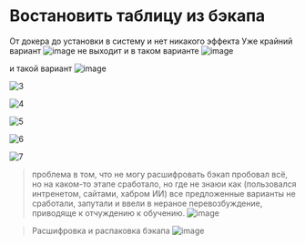 # Востановить таблицу из бэкапа
От докера до установки в систему и нет никакого эффекта
Уже крайний вариант 
![image](https://github.com/user-attachments/assets/a5b48825-1a0c-4fd4-9391-07f1533f5e32)
не выходит и в таком варианте
![image](https://github.com/user-attachments/assets/ed7b6576-0ba5-4e71-a895-384c137814f3)

и такой вариант
![image](https://github.com/user-attachments/assets/a59ce85e-f69f-497b-bca0-3dc33993a42b)

![3](https://github.com/user-attachments/assets/51b5e35c-c42f-4526-8365-8ac07a712519)

![4](https://github.com/user-attachments/assets/022ddfb1-068f-42c1-a4df-52794857451a)

![5](https://github.com/user-attachments/assets/1fe3550f-a770-49ca-8b09-4f60bab2d6f6)

![6](https://github.com/user-attachments/assets/95ff5037-631f-4c8b-bfd1-8537c74d3c25)

![7](https://github.com/user-attachments/assets/a82ffd0d-c793-4533-ae26-445221a3f13e)

> проблема в том, что не могу расшифровать бэкап
> пробовал всё, но на каком-то этапе сработало, но где не знаюи как (пользовался интренетом, сайтами, хабром ИИ)
> все предложенные варианты не сработали, запутали и ввели в нераное перевозбуждение, приводяще к отчуждению к обучению.
![image](https://github.com/user-attachments/assets/5dd3d479-0a8c-45c4-94ea-aa1dd833909e)


> Расшифровка и распаковка бэкапа
![image](https://github.com/user-attachments/assets/f997eeea-25d4-439a-b1c1-90a3ce5b5f6e)
